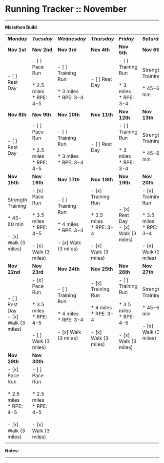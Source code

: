 # Running Tracker :: November

* * *

**Marathon Build**

|     |     |     |     |     |     |     |     |
| --- | --- | --- | --- | --- | --- | --- | --- |
| **_Monday_** | **_Tuesday_** | **_Wednesday_** | **_Thursday_** | **_Friday_** | **_Saturday_** | **_Sunday_** | **_Total_** |
| **Nov 1st** | **Nov 2nd** | **Nov 3rd** | **Nov 4th** | **Nov 5th** | **Nov 6th** | **Nov 7th** | **\*Build** |
| - [ ] Rest Day | - [ ] Pace Run<br><br>* 2.5 miles<br>* RPE: 4-5 | - [ ] Training Run<br><br>* 3 miles<br>* RPE: 3-4 | - [ ] Rest Day | - [ ] Training Run<br><br>* 3 miles<br>* RPE: 3-4 | Strength Training<br><br>* 45-60 min | - [ ] Long Run<br><br>* 7 miles<br>* RPE: 2-3 | 16 Miles |
| **Nov 8th** | **Nov 9th** | **Nov 10th** | **Nov 11th** | **Nov 12th** | **Nov 13th** | **Nov 14th** | **\*Build** |
| - [ ] Rest Day | - [ ] Pace Run<br><br>* 2.5 miles<br>* RPE: 4-5 | - [ ] Training Run<br><br>* 3 miles<br>* RPE: 3-4 | - [ ] Rest Day | - [ ] Training Run<br><br>* 3 miles<br>* RPE: 3-4 | Strength Training<br><br>* 45-60 min | - [ ] Long Run<br><br>* 8 miles<br>* RPE: 2-3 | 17 Miles |
| **Nov 15th** | **Nov 16th** | **Nov 17th** | **Nov 18th** | **Nov 19th** | **Nov 20th** | **Nov 21st** | **\*Build** |
| Strength Training<br><br>* 45-60 min<br><br>- [x] Walk (3 miles) | - [x] Pace Run<br><br>* 3.5 miles<br>* RPE: 4-5<br><br>- [x] Walk (3 miles) | - [ ] Training Run<br><br>* 4 miles<br>* RPE: 3-4<br><br>- [x] Walk (3 miles) | - [x] Training Run<br><br>* 3.5 miles<br>* RPE: 3-4<br><br>- [x] Walk (3 miles) | - [x] Rest Day<br>- [x] Walk (3 miles) | - [x] Training Run<br><br>* 3.5 miles<br>* RPE: 3-4<br><br>- [x] Walk (3 miles) | - [ ] Long Run<br><br>* 9 miles<br>* RPE: 2-3<br><br>- [x] Walk (2 miles) | 10 Miles |
| **Nov 22nd** | **Nov 23rd** | **Nov 24th** | **Nov 25th** | **Nov 26th** | **Nov 27th** | **Nov 28th** | **\*Build** |
| - [ ] Rest Day<br>- [x] Walk (3 miles) | - [x] Pace Run<br><br>* 3.5 miles<br>* RPE: 4-5<br><br>- [ ] Walk (3 miles) | - [ ] Training Run<br><br>* 4 miles<br>* RPE: 3-4<br><br>- [x] Walk (3 miles) | - [x] Training Run<br><br>* 4 miles<br>* RPE: 3-4<br><br>- [x] Walk (3 miles) | - [ ] Training Run<br><br>* 3.5 miles<br>* RPE: 4-5<br><br>- [x] Walk (3 miles) | Strength Training<br><br>* 45-60 min<br><br>- [x] Walk (3 miles) | - [ ] Long Run<br><br>* 7 miles<br>* RPE: 2-3<br><br>- [x] Walk (3 miles) | 7.5 Miles |
| **Nov 29th** | **Nov 30th** |     |     |     |     |     | **Week 1** |
| - [x] Pace Run<br><br>* 2.5 miles<br>* RPE: 4-5<br><br>- [x] Walk (3 miles) | - [ ] Pace Run<br><br>* 2.5 miles<br>* RPE: 4-5<br><br>- [x] Walk (3 miles) |     |     |     |     |     | 22 Miles |
|     |     |     |     |     |     |     |     |

**Notes:**

* * *
